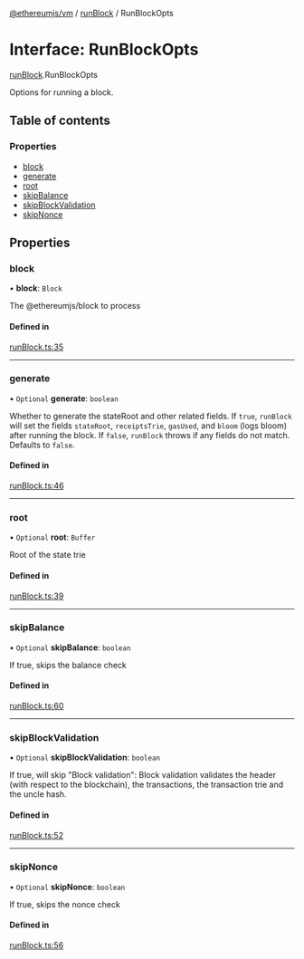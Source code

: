 [@ethereumjs/vm](../README.md) / [runBlock](../modules/runblock.md) / RunBlockOpts

# Interface: RunBlockOpts

[runBlock](../modules/runblock.md).RunBlockOpts

Options for running a block.

## Table of contents

### Properties

- [block](runblock.runblockopts.md#block)
- [generate](runblock.runblockopts.md#generate)
- [root](runblock.runblockopts.md#root)
- [skipBalance](runblock.runblockopts.md#skipbalance)
- [skipBlockValidation](runblock.runblockopts.md#skipblockvalidation)
- [skipNonce](runblock.runblockopts.md#skipnonce)

## Properties

### block

• **block**: `Block`

The @ethereumjs/block to process

#### Defined in

[runBlock.ts:35](https://github.com/ethereumjs/ethereumjs-monorepo/blob/master/packages/vm/src/runBlock.ts#L35)

___

### generate

• `Optional` **generate**: `boolean`

Whether to generate the stateRoot and other related fields.
If `true`, `runBlock` will set the fields `stateRoot`, `receiptsTrie`, `gasUsed`, and `bloom` (logs bloom) after running the block.
If `false`, `runBlock` throws if any fields do not match.
Defaults to `false`.

#### Defined in

[runBlock.ts:46](https://github.com/ethereumjs/ethereumjs-monorepo/blob/master/packages/vm/src/runBlock.ts#L46)

___

### root

• `Optional` **root**: `Buffer`

Root of the state trie

#### Defined in

[runBlock.ts:39](https://github.com/ethereumjs/ethereumjs-monorepo/blob/master/packages/vm/src/runBlock.ts#L39)

___

### skipBalance

• `Optional` **skipBalance**: `boolean`

If true, skips the balance check

#### Defined in

[runBlock.ts:60](https://github.com/ethereumjs/ethereumjs-monorepo/blob/master/packages/vm/src/runBlock.ts#L60)

___

### skipBlockValidation

• `Optional` **skipBlockValidation**: `boolean`

If true, will skip "Block validation":
Block validation validates the header (with respect to the blockchain),
the transactions, the transaction trie and the uncle hash.

#### Defined in

[runBlock.ts:52](https://github.com/ethereumjs/ethereumjs-monorepo/blob/master/packages/vm/src/runBlock.ts#L52)

___

### skipNonce

• `Optional` **skipNonce**: `boolean`

If true, skips the nonce check

#### Defined in

[runBlock.ts:56](https://github.com/ethereumjs/ethereumjs-monorepo/blob/master/packages/vm/src/runBlock.ts#L56)
